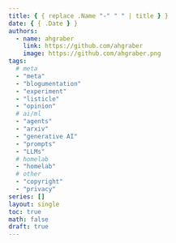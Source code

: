 ```yaml
---
title: { { replace .Name "-" " " | title } }
date: { { .Date } }
authors:
  - name: ahgraber
    link: https://github.com/ahgraber
    image: https://github.com/ahgraber.png
tags:
  # meta
  - "meta"
  - "blogumentation"
  - "experiment"
  - "listicle"
  - "opinion"
  # ai/ml
  - "agents"
  - "arxiv"
  - "generative AI"
  - "prompts"
  - "LLMs"
  # homelab
  - "homelab"
  # other
  - "copyright"
  - "privacy"
series: []
layout: single
toc: true
math: false
draft: true
---
```

